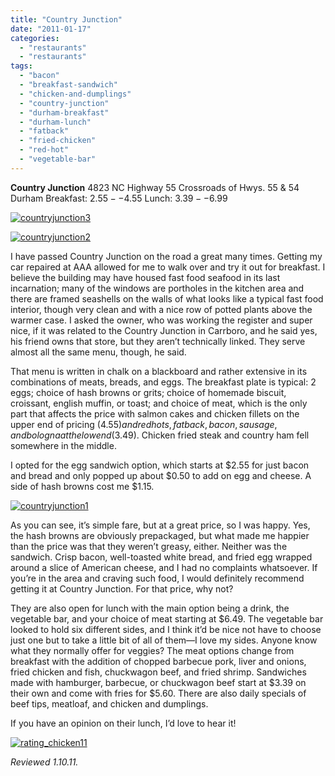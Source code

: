 ```yaml
---
title: "Country Junction"
date: "2011-01-17"
categories: 
  - "restaurants"
  - "restaurants"
tags: 
  - "bacon"
  - "breakfast-sandwich"
  - "chicken-and-dumplings"
  - "country-junction"
  - "durham-breakfast"
  - "durham-lunch"
  - "fatback"
  - "fried-chicken"
  - "red-hot"
  - "vegetable-bar"
---
```


**Country Junction** 4823 NC Highway 55 Crossroads of Hwys. 55 & 54 Durham Breakfast: $2.55--$4.55 Lunch: $3.39--$6.99

[![](http://s3.amazonaws.com/thegourmez-wpmedia/2011/01/countryjunction3.jpg "countryjunction3")](http://s3.amazonaws.com/thegourmez-wpmedia/2011/01/countryjunction3.jpg)

[![](http://s3.amazonaws.com/thegourmez-wpmedia/2011/01/countryjunction2.jpg "countryjunction2")](http://s3.amazonaws.com/thegourmez-wpmedia/2011/01/countryjunction2.jpg)

I have passed Country Junction on the road a great many times. Getting my car repaired at AAA allowed for me to walk over and try it out for breakfast. I believe the building may have housed fast food seafood in its last incarnation; many of the windows are portholes in the kitchen area and there are framed seashells on the walls of what looks like a typical fast food interior, though very clean and with a nice row of potted plants above the warmer case. I asked the owner, who was working the register and super nice, if it was related to the Country Junction in Carrboro, and he said yes, his friend owns that store, but they aren’t technically linked. They serve almost all the same menu, though, he said.

That menu is written in chalk on a blackboard and rather extensive in its combinations of meats, breads, and eggs. The breakfast plate is typical: 2 eggs; choice of hash browns or grits; choice of homemade biscuit, croissant, english muffin, or toast; and choice of meat, which is the only part that affects the price with salmon cakes and chicken fillets on the upper end of pricing ($4.55) and red hots, fatback, bacon, sausage, and bologna at the low end ($3.49). Chicken fried steak and country ham fell somewhere in the middle.

I opted for the egg sandwich option, which starts at $2.55 for just bacon and bread and only popped up about $0.50 to add on egg and cheese. A side of hash browns cost me $1.15.

[![](http://s3.amazonaws.com/thegourmez-wpmedia/2011/01/countryjunction1.jpg "countryjunction1")](http://s3.amazonaws.com/thegourmez-wpmedia/2011/01/countryjunction1.jpg)

As you can see, it’s simple fare, but at a great price, so I was happy. Yes, the hash browns are obviously prepackaged, but what made me happier than the price was that they weren’t greasy, either. Neither was the sandwich. Crisp bacon, well-toasted white bread, and fried egg wrapped around a slice of American cheese, and I had no complaints whatsoever. If you’re in the area and craving such food, I would definitely recommend getting it at Country Junction. For that price, why not?

They are also open for lunch with the main option being a drink, the vegetable bar, and your choice of meat starting at $6.49. The vegetable bar looked to hold six different sides, and I think it’d be nice not have to choose just one but to take a little bit of all of them—I love my sides. Anyone know what they normally offer for veggies? The meat options change from breakfast with the addition of chopped barbecue pork, liver and onions, fried chicken and fish, chuckwagon beef, and fried shrimp. Sandwiches made with hamburger, barbecue, or chuckwagon beef start at $3.39 on their own and come with fries for $5.60. There are also daily specials of beef tips, meatloaf, and chicken and dumplings.

If you have an opinion on their lunch, I’d love to hear it!

[![](http://s3.amazonaws.com/thegourmez-wpmedia/2009/02/rating_chicken11.gif "rating_chicken11")](http://s3.amazonaws.com/thegourmez-wpmedia/2009/02/rating_chicken11.gif)

_Reviewed 1.10.11._
